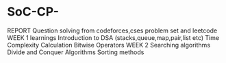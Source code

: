 # SoC-CP-
REPORT
Question solving from codeforces,cses problem set and leetcode
WEEK 1 learnings
Introduction to DSA (stacks,queue,map,pair,list etc)
Time Complexity Calculation
Bitwise Operators
WEEK 2
Searching algorithms
Divide and Conquer Algorithms
Sorting methods
